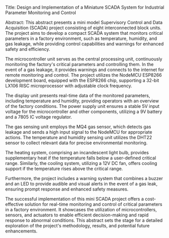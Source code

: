 Title: Design and Implementation of a Miniature SCADA System for Industrial Parameter Monitoring and Control

Abstract:
This abstract presents a mini model Supervisory Control and Data Acquisition (SCADA) project consisting of eight interconnected block units. The project aims to develop a compact SCADA system that monitors critical parameters in a factory environment, such as temperature, humidity, and gas leakage, while providing control capabilities and warnings for enhanced safety and efficiency.

The microcontroller unit serves as the central processing unit, continuously monitoring the factory's critical parameters and controlling them. In the event of a gas leakage, it provides warnings and connects to the internet for remote monitoring and control. The project utilizes the NodeMCU ESP8266 development board, equipped with the ESP8266 chip, supporting a 32-bit LX106 RISC microprocessor with adjustable clock frequency.

The display unit presents real-time data of the monitored parameters, including temperature and humidity, providing operators with an overview of the factory conditions. The power supply unit ensures a stable 5V input voltage for the microcontroller and other components, utilizing a 9V battery and a 7805 IC voltage regulator.

The gas sensing unit employs the MQ4 gas sensor, which detects gas leakage and sends a high input signal to the NodeMCU for appropriate actions. The temperature and humidity sensing unit utilizes the DHT22 sensor to collect relevant data for precise environmental monitoring.

The heating system, comprising an incandescent light bulb, provides supplementary heat if the temperature falls below a user-defined critical range. Similarly, the cooling system, utilizing a 12V DC fan, offers cooling support if the temperature rises above the critical range.

Furthermore, the project includes a warning system that combines a buzzer and an LED to provide audible and visual alerts in the event of a gas leak, ensuring prompt response and enhanced safety measures.

The successful implementation of this mini SCADA project offers a cost-effective solution for real-time monitoring and control of critical parameters in a factory environment. It showcases the utilization of microcontrollers, sensors, and actuators to enable efficient decision-making and rapid response to abnormal conditions. This abstract sets the stage for a detailed exploration of the project's methodology, results, and potential future enhancements.
